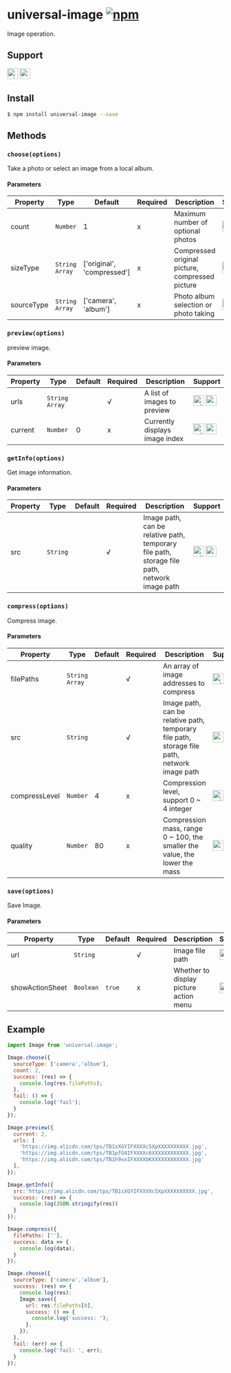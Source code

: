 # universal-image [![npm](https://img.shields.io/npm/v/universal-image.svg)](https://www.npmjs.com/package/universal-image)

Image operation.

## Support
<img alt="miniApp" src="https://gw.alicdn.com/tfs/TB1bBpmbRCw3KVjSZFuXXcAOpXa-200-200.svg" width="25px" height="25px" /> <img alt="wechatMiniprogram" src="https://img.alicdn.com/tfs/TB1slcYdxv1gK0jSZFFXXb0sXXa-200-200.svg" width="25px" height="25px">

## Install

```bash
$ npm install universal-image --save
```

## Methods

### `choose(options)`

Take a photo or select an image from a local album.

#### Parameters
| Property   | Type           | Default                    | Required | Description                                     | Support                                 |
| ---------- | -------------- | -------------------------- | -------- | ----------------------------------------------- | --------------------------------------- |
| count      | `Number`       | 1                          | x        | Maximum number of optional photos               | <img alt="miniApp" src="https://gw.alicdn.com/tfs/TB1bBpmbRCw3KVjSZFuXXcAOpXa-200-200.svg" width="25px" height="25px" /> <img alt="wechatMiniprogram" src="https://img.alicdn.com/tfs/TB1slcYdxv1gK0jSZFFXXb0sXXa-200-200.svg" width="25px" height="25px"> |
| sizeType   | `String Array` | ['original', 'compressed'] | x        | Compressed original picture, compressed picture | <img alt="miniApp" src="https://gw.alicdn.com/tfs/TB1bBpmbRCw3KVjSZFuXXcAOpXa-200-200.svg" width="25px" height="25px" /> <img alt="wechatMiniprogram" src="https://img.alicdn.com/tfs/TB1slcYdxv1gK0jSZFFXXb0sXXa-200-200.svg" width="25px" height="25px"> |
| sourceType | `String Array` | ['camera', 'album']        | x        | Photo album selection or photo taking           | <img alt="miniApp" src="https://gw.alicdn.com/tfs/TB1bBpmbRCw3KVjSZFuXXcAOpXa-200-200.svg" width="25px" height="25px" /> <img alt="wechatMiniprogram" src="https://img.alicdn.com/tfs/TB1slcYdxv1gK0jSZFFXXb0sXXa-200-200.svg" width="25px" height="25px"> |

### `preview(options)`

preview image.

#### Parameters
| Property | Type     | Default | Required | Description                    | Support                                 |
| -------- | -------- | ------- | -------- | ------------------------------ | --------------------------------------- |
| urls  | `String Array` |       | √        | A list of images to preview | <img alt="miniApp" src="https://gw.alicdn.com/tfs/TB1bBpmbRCw3KVjSZFuXXcAOpXa-200-200.svg" width="25px" height="25px" /> <img alt="wechatMiniprogram" src="https://img.alicdn.com/tfs/TB1slcYdxv1gK0jSZFFXXb0sXXa-200-200.svg" width="25px" height="25px"> |
| current  | `Number` | 0       | x        | Currently displays image index | <img alt="miniApp" src="https://gw.alicdn.com/tfs/TB1bBpmbRCw3KVjSZFuXXcAOpXa-200-200.svg" width="25px" height="25px" /> <img alt="wechatMiniprogram" src="https://img.alicdn.com/tfs/TB1slcYdxv1gK0jSZFFXXb0sXXa-200-200.svg" width="25px" height="25px"> |

### `getInfo(options)`

Get image information.

#### Parameters
| Property | Type     | Default | Required | Description                    | Support                                 |
| -------- | -------- | ------- | -------- | ------------------------------ | --------------------------------------- |
| src  | `String` |       | √        | Image path, can be relative path, temporary file path, storage file path, network image path | <img alt="miniApp" src="https://gw.alicdn.com/tfs/TB1bBpmbRCw3KVjSZFuXXcAOpXa-200-200.svg" width="25px" height="25px" /> <img alt="wechatMiniprogram" src="https://img.alicdn.com/tfs/TB1slcYdxv1gK0jSZFFXXb0sXXa-200-200.svg" width="25px" height="25px"> |

### `compress(options)`

Compress image.

#### Parameters
| Property | Type     | Default | Required | Description                    | Support                                 |
| -------- | -------- | ------- | -------- | ------------------------------ | --------------------------------------- |
| filePaths  | `String Array` |     | √ | An array of image addresses to compress | <img alt="miniApp" src="https://gw.alicdn.com/tfs/TB1bBpmbRCw3KVjSZFuXXcAOpXa-200-200.svg" width="25px" height="25px" />  |
| src  | `String` |       | √        | Image path, can be relative path, temporary file path, storage file path, network image path | <img alt="wechatMiniprogram" src="https://img.alicdn.com/tfs/TB1slcYdxv1gK0jSZFFXXb0sXXa-200-200.svg" width="25px" height="25px"> |
| compressLevel  | `Number` | 4       | x   | Compression level, support 0 ~ 4 integer | <img alt="miniApp" src="https://gw.alicdn.com/tfs/TB1bBpmbRCw3KVjSZFuXXcAOpXa-200-200.svg" width="25px" height="25px" /> |
| quality  | `Number` | 80       | x   | Compression mass, range 0 ~ 100, the smaller the value, the lower the mass | <img alt="wechatMiniprogram" src="https://img.alicdn.com/tfs/TB1slcYdxv1gK0jSZFFXXb0sXXa-200-200.svg" width="25px" height="25px"> |

### `save(options)`

Save Image.

#### Parameters
| Property | Type     | Default | Required | Description                    | Support                                 |
| -------- | -------- | ------- | -------- | ------------------------------ | --------------------------------------- |
| url  | `String` |     | √ | Image file path | <img alt="miniApp" src="https://gw.alicdn.com/tfs/TB1bBpmbRCw3KVjSZFuXXcAOpXa-200-200.svg" width="25px" height="25px" /> <img alt="wechatMiniprogram" src="https://img.alicdn.com/tfs/TB1slcYdxv1gK0jSZFFXXb0sXXa-200-200.svg" width="25px" height="25px"> |
| showActionSheet  | `Boolean` |  `true`    | x | Whether to display picture action menu | <img alt="miniApp" src="https://gw.alicdn.com/tfs/TB1bBpmbRCw3KVjSZFuXXcAOpXa-200-200.svg" width="25px" height="25px" /> |

## Example

```js
import Image from 'universal-image';

Image.choose({
  sourceType: ['camera','album'],
  count: 2,
  success: (res) => {
    console.log(res.filePaths);
  },
  fail: () => {
    console.log('fail');
  }
});

Image.preview({
  current: 2,
  urls: [
    'https://img.alicdn.com/tps/TB1sXGYIFXXXXc5XpXXXXXXXXXX.jpg',
    'https://img.alicdn.com/tps/TB1pfG4IFXXXXc6XXXXXXXXXXXX.jpg',
    'https://img.alicdn.com/tps/TB1h9xxIFXXXXbKXXXXXXXXXXXX.jpg'
  ],
});

Image.getInfo({
  src:'https://img.alicdn.com/tps/TB1sXGYIFXXXXc5XpXXXXXXXXXX.jpg',
  success: (res) => {
    console.log(JSON.stringify(res))
  }
});

Image.compress({
  filePaths: [''],
  success: data => {
    console.log(data);
  }
});

Image.choose({
  sourceType: ['camera','album'],
  success: (res) => {
    console.log(res);
    Image.save({
      url: res.filePaths[0],
      success: () => {
        console.log('success: ');
      },
    });
  },
  fail: (err) => {
    console.log('fail: ', err);
  }
});

```

